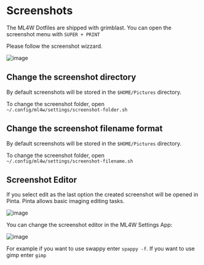# Screenshots

The ML4W Dotfiles are shipped with grimblast. You can open the screenshot menu with `SUPER + PRINT`

Please follow the screenshot wizzard.

![image](/screenshot.png)

## Change the screenshot directory

By default screenshots will be stored in the `$HOME/Pictures` directory. 

To change the screenshot folder, open `~/.config/ml4w/settings/screenshot-folder.sh`

## Change the screenshot filename format

By default screenshots will be stored in the `$HOME/Pictures` directory. 

To change the screenshot folder, open `~/.config/ml4w/settings/screenshot-filename.sh`

## Screenshot Editor

If you select edit as the last option the created screenshot will be opened in Pinta. Pinta allows basic imaging editing tasks.

![image](/screenshot1.png)

You can change the screenshot editor in the ML4W Settings App:

![image](/screenshot2.png)

For example if you want to use swappy enter `spappy -f`. If you want to use gimp enter `gimp`

